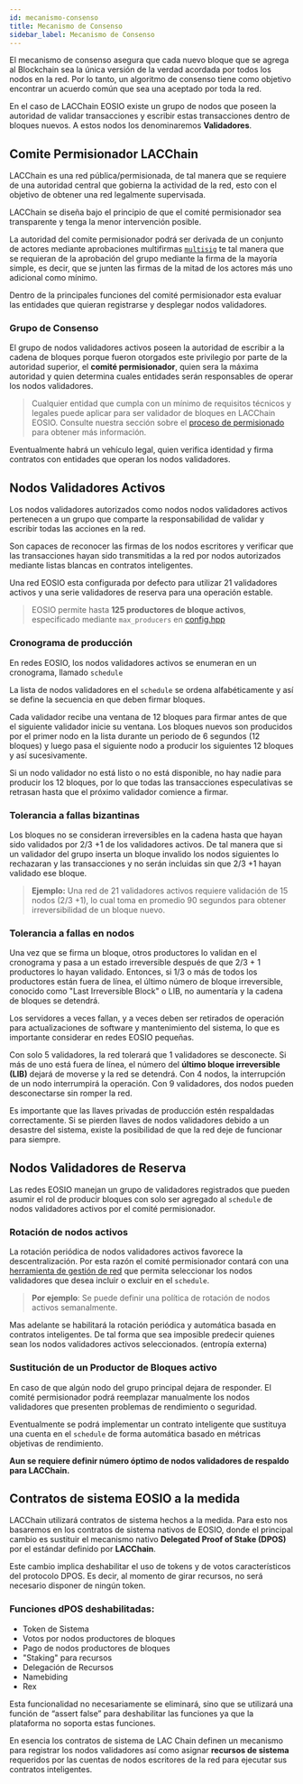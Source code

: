```yaml
---
id: mecanismo-consenso
title: Mecanismo de Consenso
sidebar_label: Mecanismo de Consenso
---
```


El mecanismo de consenso asegura que cada nuevo bloque que se agrega al Blockchain sea la única versión de la verdad acordada por todos los nodos en la red. Por lo tanto, un algoritmo de consenso tiene como objetivo encontrar un acuerdo común que sea una aceptado por toda la red.

En el caso de LACChain EOSIO existe un grupo de nodos que poseen la autoridad de validar transacciones y escribir estas transacciones dentro de bloques nuevos. A estos nodos los denominaremos **Validadores**. 

## Comite Permisionador LACChain

LACChain es una red pública/permisionada, de tal manera que se requiere de una autoridad central que gobierna la actividad de la red, esto con el objetivo de obtener una red legalmente supervisada.

LACChain se diseña bajo el principio de que el comité permisionador sea transparente y tenga la menor intervención posible. 

La autoridad del comite permisionador podrá ser derivada de un conjunto de actores mediante aprobaciones multifirmas [`multisig`]( https://developers.eos.io/manuals/eosjs/v21.0/how-to-guides/how-to-propose-a-multisig-transaction/#gatsby-focus-wrapper) te tal manera que se requieran de la aprobación del grupo mediante la firma de la mayoría simple, es decir, que se junten las firmas de la mitad de los actores más uno adicional como mínimo.

Dentro de la principales funciones del comité permisionador esta evaluar las entidades que quieran registrarse y desplegar nodos validadores.

### Grupo de Consenso

El grupo de nodos validadores activos poseen la autoridad de escribir a la cadena de bloques porque fueron otorgados este privilegio por parte de la  autoridad superior, el **comité permisionador**, quien sera la máxima autoridad y quien determina cuales entidades serán responsables de operar los nodos validadores. 

>  Cualquier entidad que cumpla con un mínimo de requisitos técnicos y legales puede aplicar para ser validador de bloques en LACChain EOSIO. Consulte nuestra sección sobre el [proceso de permisionado](guias/crear-cuenta-entidad) para obtener más información.

Eventualmente habrá un vehículo legal, quien verifica identidad y firma contratos con entidades que operan los nodos validadores. 


## Nodos Validadores Activos

Los nodos validadores autorizados como nodos nodos validadores activos pertenecen a un grupo que comparte la responsabilidad de validar y escribir todas las acciones en la red.

Son capaces de reconocer las firmas de los nodos escritores y verificar que las transacciones hayan sido transmitidas a la red por nodos autorizados mediante listas blancas en contratos inteligentes. 

Una red EOSIO esta configurada por defecto para utilizar 21 validadores activos y una serie validadores de reserva para una operación estable.

>  EOSIO permite hasta **125 productores de bloque activos**, especificado mediante `max_producers` en [config.hpp](https://github.com/EOSIO/eos/blob/master/libraries/chain/include/eosio/chain/config.hpp#L106) 


### Cronograma de producción 
En redes EOSIO, los nodos validadores activos se enumeran en un cronograma, llamado `schedule`

La lista de nodos validadores en el `schedule` se ordena alfabéticamente y así se define la secuencia en que deben firmar bloques. 

Cada validador recibe una ventana de 12 bloques para firmar antes de que el siguiente validador inicie su ventana. Los bloques nuevos son producidos por el primer nodo en la lista durante un periodo de 6 segundos (12 bloques) y luego pasa el siguiente nodo a producir los siguientes 12 bloques y así sucesivamente. 

Si un nodo validador no está listo o no está disponible, no hay nadie para producir los 12 bloques, por lo que todas las transacciones especulativas se retrasan hasta que el próximo validador comience a firmar.

### Tolerancia a fallas bizantinas
Los bloques no se consideran irreversibles en la cadena hasta que hayan sido validados por 2/3 +1 de los validadores activos. De tal manera que si un validador del grupo inserta un bloque invalido los nodos siguientes lo rechazaran y las transacciones y no serán incluidas sin que 2/3 +1 hayan validado ese bloque. 

> **Ejemplo:** Una red de 21 validadores activos requiere validación de 15 nodos (2/3 +1), lo cual toma en promedio 90 segundos para obtener irreversibilidad de un bloque nuevo.


### Tolerancia a fallas en nodos
Una vez que se firma un bloque, otros productores lo validan en el cronograma y pasa a un estado irreversible después de que 2/3 + 1 productores lo hayan validado. Entonces, si 1/3 o más de todos los productores están fuera de línea, el último número de bloque irreversible, conocido como "Last Irreversible Block" o LIB, no aumentaría y la cadena de bloques se detendrá.

Los servidores a veces fallan, y a veces deben ser retirados de operación para actualizaciones de software y mantenimiento del sistema, lo que es importante considerar en redes EOSIO pequeñas.

Con solo 5 validadores, la red tolerará que 1 validadores se desconecte. Si más de uno está fuera de línea, el número del **último bloque irreversible (LIB)** dejará de moverse y la red se detendrá. Con 4 nodos, la interrupción de un nodo interrumpirá la operación. Con 9 validadores, dos nodos pueden desconectarse sin romper la red.

Es importante que las llaves privadas de producción estén respaldadas correctamente. Si se pierden llaves de nodos validadores debido a un desastre del sistema, existe la posibilidad de que la red deje de funcionar para siempre.

## Nodos Validadores de Reserva

Las redes EOSIO manejan un grupo de validadores registrados que pueden asumir el rol de producir bloques con solo ser agregado al `schedule` de nodos validadores activos por el comité permisionador.

### Rotación de nodos activos

La rotación periódica de nodos validadores activos favorece la descentralización. Por esta razón el comité permisionador contará con una [herramienta de gestión de red](herramientas/gobernanza-red) que permita seleccionar los nodos validadores que desea incluir o excluir en el `schedule`. 

> **Por ejemplo**: Se puede definir una política de rotación de nodos activos semanalmente.  

Mas adelante se habilitará la rotación periódica y automática basada en contratos inteligentes. De tal forma que sea imposible predecir quienes sean los nodos validadores activos seleccionados. (entropía externa)


### Sustitución de un Productor de Bloques activo 
En caso de que algún nodo del grupo principal dejara de responder. El comité permisionador podrá reemplazar manualmente los nodos validadores que presenten problemas de rendimiento o seguridad.

Eventualmente se podrá implementar un contrato inteligente que sustituya una cuenta en el `schedule` de forma automática basado en métricas objetivas de rendimiento.

**Aun se requiere definir número óptimo de nodos validadores de respaldo para LACChain.**


## Contratos de sistema EOSIO a la medida

LACChain utilizará contratos de sistema hechos a la medida. Para esto nos basaremos en los contratos de sistema nativos de EOSIO, donde el principal cambio es sustituir el mecanismo nativo **Delegated Proof of Stake (DPOS)** por el estándar definido por **LACChain**.

Este cambio implica deshabilitar el uso de tokens y de votos característicos del protocolo DPOS. Es decir, al momento de girar recursos, no será necesario disponer de ningún token. 

### Funciones dPOS deshabilitadas:

 - Token de Sistema
 - Votos por nodos productores de bloques
 - Pago de nodos productores de bloques
 - "Staking" para recursos
 - Delegación de Recursos
 - Namebiding
 - Rex

Esta funcionalidad no necesariamente se eliminará, sino que se utilizará una función de “assert false” para deshabilitar las funciones ya que la plataforma no soporta estas funciones.

En esencia los contratos de sistema de LAC Chain definen un mecanismo para registrar los nodos validadores así como asignar **recursos de sistema** requeridos por las cuentas de nodos escritores de la red para ejecutar sus contratos inteligentes.


